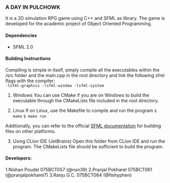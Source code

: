 ### A DAY IN PULCHOWK

It is a 2D simulation RPG game using C++ and SFML as library.
The game is developed for the academic project of Object Oriented Programming.

#### Dependencies
-  SFML 2.0
 
#### Building Instructions
Compiling is simple in itself, simply compile all the executables within the
/src folder and the main.cpp in the root directory and link the following 
sfml flags with the compiler:\
`-lsfml-graphics -lsfml-window -lsfml-system`

1) Windows
You can use CMake if you are on Windows to build the executable through the
CMakeLists file included in the root directory.

2) Linux
If on Linux, use the Makefile to compile and run the program
`$ make`
`$ make run`

Additionally, you can refer to the official [SFML documentation](https://www.sfml-dev.org/tutorials/2.5/) for building files on other platforms.

3) Using CLion IDE (JetBrains)
Open this folder from CLion IDE and run the program. 
The CMakeLists file should be sufficient to build the program.

#### Developers:
1.Nishan Poudel 075BCT057 (@nsn39)
2.Pranjal Pokharel 075BCT061 (@pranjalpokharel7)
3.Ranju G.C. 075BCT064 (@Itshyphen)
